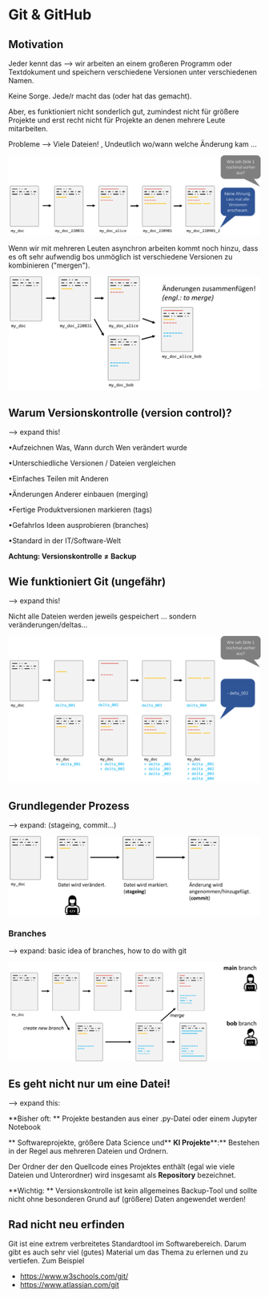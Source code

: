 # Git & GitHub

## Motivation

Jeder kennt das --> wir arbeiten an einem großeren Programm oder Textdokument und speichern verschiedene Versionen unter verschiedenen Namen.

Keine Sorge. Jede/r macht das (oder hat das gemacht).

Aber, es funktioniert nicht sonderlich gut, zumindest nicht für größere Projekte und erst recht nicht für Projekte an denen mehrere Leute mitarbeiten.

Probleme --> Viele Dateien! , Undeutlich wo/wann welche Änderung kam ...



![fig_versioning_unprofessional_way_01](..\images\fig_versioning_unprofessional_way_01.png)

Wenn wir mit mehreren Leuten asynchron arbeiten kommt noch hinzu, dass es oft sehr aufwendig bos unmöglich ist verschiedene Versionen zu kombinieren ("mergen").





![fig_versioning_unprofessional_way_02](..\images\fig_versioning_unprofessional_way_02.png)

## Warum Versionskontrolle (version control)?

--> expand this!

•Aufzeichnen Was, Wann durch Wen verändert wurde

•Unterschiedliche Versionen / Dateien vergleichen

•Einfaches Teilen mit Anderen

•Änderungen Anderer einbauen (merging)

•Fertige Produktversionen markieren (tags)

•Gefahrlos Ideen ausprobieren (branches)

•Standard in der IT/Software-Welt

**Achtung: Versionskontrolle** **≠** **Backup**



## Wie funktioniert Git (ungefähr)

--> expand this!

Nicht alle Dateien werden jeweils gespeichert ... sondern veränderungen/deltas...



![fig_versioning_deltas](..\images\fig_versioning_deltas.png)

## Grundlegender Prozess

--> expand: (stageing, commit...)



![fig_git_basic_process](..\images\fig_git_basic_process.png)

### Branches

--> expand: basic idea of branches, how to do with git



![fig_git_basic_process_branches](..\images\fig_git_basic_process_branches.png)

## Es geht nicht nur um eine Datei!

--> expand this:

**Bisher oft: 
** Projekte bestanden aus einer .py-Datei oder einem Jupyter Notebook

**
 Softwareprojekte, größere Data Science und** **KI Projekte****:** 
 Bestehen in der Regel aus mehreren Dateien und Ordnern.



Der Ordner der den Quellcode eines Projektes enthält (egal wie viele Dateien und Unterordner) wird insgesamt als **Repository** bezeichnet.



**Wichtig: 
** Versionskontrolle ist kein allgemeines Backup-Tool und sollte nicht ohne besonderen Grund auf (größere) Daten angewendet werden!



## Rad nicht neu erfinden

Git ist eine extrem verbreitetes Standardtool im Softwarebereich. Darum gibt es auch sehr viel (gutes) Material um das Thema zu erlernen und zu vertiefen. Zum Beispiel

- https://www.w3schools.com/git/
- https://www.atlassian.com/git